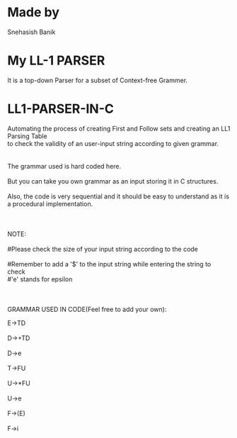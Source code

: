 # Made by
Snehasish Banik
# My LL-1 PARSER
It is a top-down Parser for a subset of Context-free Grammer.
# LL1-PARSER-IN-C
Automating the process of creating First and Follow sets and creating an LL1 Parsing Table<br />
to check the validity of an user-input string according to given grammar.<br />	
<br/>	
The grammar used is hard coded here.<br/>	 
But you can take you own grammar as an input storing it in C structures.<br/>	
Also, the code is very sequential and it should be easy to understand as it is a procedural implementation.<br/>	
<br/>	
NOTE:<br/>	
#Please check the size of your input string according to the code<br/>	
#Remember to add a '$' to the input string while entering the string to check<br/>
#'e' stands for epsilon<br/>	
<br/>	
GRAMMAR USED IN CODE(Feel free to add your own):<br/>	

E->TD<br/>	
D->+TD<br/>		
D->e<br/>		
T->FU<br/>	
U->*FU<br/>		
U->e<br/>		
F->(E)<br/>		
F->i<br/>		

